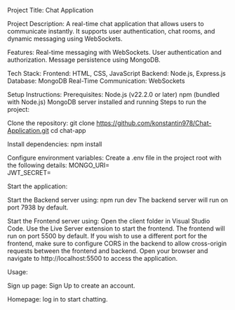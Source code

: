Project Title: Chat Application

Project Description:
A real-time chat application that allows users to communicate instantly. It supports user authentication, chat rooms, and dynamic messaging using WebSockets.

Features:
Real-time messaging with WebSockets.
User authentication and authorization.
Message persistence using MongoDB.

Tech Stack:
Frontend: HTML, CSS, JavaScript
Backend: Node.js, Express.js
Database: MongoDB
Real-Time Communication: WebSockets

Setup Instructions:
Prerequisites:
Node.js (v22.2.0 or later)
npm (bundled with Node.js)
MongoDB server installed and running
Steps to run the project:

Clone the repository:
git clone https://github.com/konstantin978/Chat-Application.git
cd chat-app 

Install dependencies:
npm install  

Configure environment variables:
Create a .env file in the project root with the following details:
MONGO_URI=<your-mongodb-url>  
JWT_SECRET=<your-jwt-secret> 

Start the application:

Start the Backend server using:
npm run dev
The backend server will run on port 7938 by default.

Start the Frontend server using:
Open the client folder in Visual Studio Code.
Use the Live Server extension to start the frontend.
The frontend will run on port 5500 by default.
If you wish to use a different port for the frontend, make sure to configure CORS in the backend to allow cross-origin requests between the frontend and backend.
Open your browser and navigate to http://localhost:5500 to access the application.

Usage:

Sign up page:
Sign Up to create an account.

Homepage:
log in to start chatting.
